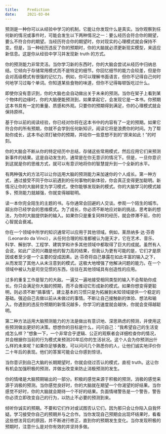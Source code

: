 ```yaml
---
title:    Prediction
date:     2021-03-04
---
```


预测是一种你可以从经验中学习的机制，它能让你发现什么是真实。当你观察到任何新的情况或事件时，可能会发生以下两种情况之一：要么经历会符合你的期望，要么不符合你的期望。当经历符合你的期望时，你对现实的心理模式就会保持不变。但是，当一种经历违反了你的预期时，你的大脑就必须更新现实模型，来适应新信息。这是你从经验中学习并发现新 truth 的方式。

你的预测能力非常灵活。当你学习新的东西时，你的大脑会尝试从经历中归纳总结。它倾向于存储常用模式而不是特定的细节。你回忆细节的能力会较差，但是你会对高级模式有很强的记忆力。例如，你可以理解书面语言，但你不记得自己何时何地学习过每个单词。你知道某些食物的味道，但你不记得每顿饭吃过什么。

即使你没有意识到，你的大脑也会自动做出关于未来的预测。当你在架子上看到某个物体的边缘时，你的大脑便能预测到，如果拿起它，会发现它是一本书。你预期这本书具有一定的重量、质感和外观。只要你的预期得到满足，你的心理模式就会保持原样。

基于你以前的阅读经验，你已经对你将在这本书中的内容有了一定的预期。如果它符合你的所有预期，你就不会学到任何新知识，阅读它将是浪费你的时间。为了帮助你成长，这本书必须打破你的预期，并给你一些意想不到的“原来如此！”的时刻。

你的大脑会不断从你的特定经历中总结，存储这些常用模式，然后应用它们来预测新事件的结果。这是自动发生的，通常是在你无意识的情况下。但是，一旦你意识到这就是你的思维方式，就可以有意识地将你的智慧提升到一个全新的水平。

有两种强大的方法可以让你运用大脑的预测能力来加速你的个人成长。第一种方式，通过接受不同于你以前遇到的任何事物的新体验，你会真正变得更加聪明。新情况让你的大脑转变为学习模式，使你能够发现新的模式。你的大脑学习的模式越多，预测能力就越强，你就变得越聪明。

读一本你完全陌生的主题的书。与你通常会回避的人交谈。参观一个陌生的城市。超出你已经学会的思维模式。为了成长，你必须不断地应对新的挑战，思考新的想法，为你的大脑提供新的输入。如果你只是重复同样的经历，就会停滞不前，你的心智就会衰减。

你在一个领域中所学的知识通常可以应用于其他领域。例如，莱昂纳多·达·芬奇（Leonardo da Vinci），从任何合理的标准都被认为是天才，它在艺术、音乐、科学、解剖学、工程学、建筑学和许多其他领域中都取得了巨大的成就。虽然有人会说，如此广泛的兴趣是他的智力高的结果，但我认为更有可能的是，它们才是原因或者至少是一个主要的促成因素。达·芬奇将自己暴露在如此丰富的输入之下，从而发现了其他人从未注意到的模式。这极大地增强了他解决问题的能力。在一个领域中被认为是司空见惯的东西，往往在其他领域具有创造性的应用。

过多的重复工作是智力的大敌。一遍又一遍地接受相同类型的输入不会帮助你成长。你只会满足你大脑的预期，而不会推动它形成新的模式。如果你想变得更聪明，则必须不断“搞事情”。建立基本的习惯只是为拓展到未知领域提供一个稳定的基础。强迫自己去做以前从未做过的事情。不断让自己接触新的体验、想法和输入。你遇到的违反你预期的新情况越多，你学习的速度就会越快，你就会变得越聪明。

第二种方法运用大脑预测能力的方法是做出有意识地、深思熟虑的预测，并使用这些预测做出更好的决策。想想你的目标是什么，问问自己：“我希望自己的生活变成怎么样？”想象一下，一个非常合乎逻辑、公正的观察者会详细检查你的情况，并会根据你当前的行为模式来预测20年后你的生活状况。这个人会为你预测出什么样的未来呢？如果你足够勇敢，可以问问几个熟悉你的人，让他们诚实地评价你二十年后的表现。他们的答案可能会让你感到惊讶。

当你意识到自己大脑的长期期望时，你就会绕过否认的模式，直视 truth。这让你有机会加强积极的预测，并做出改变来防止消极预测的发生。

你的情绪是大脑预期输出的一部分。积极的感觉来源于积极的预测，消极的感觉来源于消极的预测。当你感觉良好时，你的大脑就在期望一个你渴望的好结果。当你感觉不好时，你的大脑就会期待一个不好的结果。负面情绪警告是一个警告，警告你必须立即改变自己的行为，以防止不必要的预测到来。

倾听你诚实的预期。不要和它们作对或试图否认它们，因为那只会让你陷入自我怀疑。学习接受你自己的预期并与之合作。当你发现自己预期会出现坏结果时，看看这些想法背后的原因，并不断进行修正，直到你的预期发生变化。当你发现积极的预期时，注意什么是对你有效的并坚持多做。
